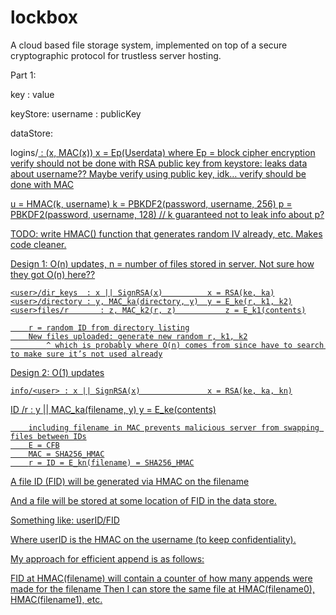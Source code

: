 # lockbox
A cloud based file storage system, implemented on top of a secure cryptographic protocol for trustless server hosting.

Part 1:

key : value

keyStore:
username : publicKey

dataStore:

logins/<u> : (x, MAC(x))
x = Ep(Userdata) where Ep = block cipher encryption
verify should not be done with RSA public key from keystore: leaks data about username??
Maybe verify using public key, idk…
verify should be done with MAC

u = HMAC(k, username)
k = PBKDF2(password, username, 256)
p = PBKDF2(password, username, 128) 	// k guaranteed not to leak info about p?

TODO:
write HMAC() function that generates random IV already, etc. Makes code cleaner.


Design 1:
O(n) updates, n = number of files stored in server. Not sure how they got O(n) here??

	<user>/dir_keys  : x || SignRSA(x)			x = RSA(ke, ka)
	<user>/directory : y, MAC_ka(directory, y)	y = E_ke(r, k1, k2)
	<user>files/r	    : z, MAC_k2(r, z)			z = E_k1(contents)
	
		r = random ID from directory listing
		New files uploaded: generate new random r, k1, k2
			^ which is probably where O(n) comes from since have to search to make sure it’s not used already

Design 2:
O(1) updates 

	info/<user> : x || SignRSA(x)     			x = RSA(ke, ka, kn)
ID	<user>/r	    : y || MAC_ka(filename, y)		y = E_ke(contents)
			
		including filename in MAC prevents malicious server from swapping files between IDs
		E = CFB
		MAC = SHA256_HMAC
		r = ID = E_kn(filename) = SHA256_HMAC



A file ID (FID) will be generated via HMAC on the filename

And a file will be stored at some location of FID in the data store.

Something like:
userID/FID

Where userID is the HMAC on the username (to keep confidentiality).

My approach for efficient append is as follows:

FID at HMAC(filename) will contain a counter of how many appends were made for the filename
Then I can store the same file at HMAC(filename0), HMAC(filename1), etc.